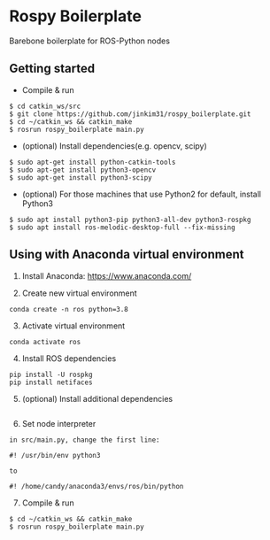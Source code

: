 # Rospy Boilerplate
Barebone boilerplate for ROS-Python nodes

## Getting started

- Compile & run
```
$ cd catkin_ws/src
$ git clone https://github.com/jinkim31/rospy_boilerplate.git
$ cd ~/catkin_ws && catkin_make
$ rosrun rospy_boilerplate main.py
```

- (optional) Install dependencies(e.g. opencv, scipy)
```
$ sudo apt-get install python-catkin-tools
$ sudo apt-get install python3-opencv
$ sudo apt-get install python3-scipy
```

- (optional) For those machines that use Python2 for default, install Python3 
```
$ sudo apt install python3-pip python3-all-dev python3-rospkg
$ sudo apt install ros-melodic-desktop-full --fix-missing
```

## Using with Anaconda virtual environment

1. Install Anaconda: https://www.anaconda.com/

2. Create new virtual environment
```
conda create -n ros python=3.8
```

3. Activate virtual environment
```
conda activate ros
```

4. Install ROS dependencies
```
pip install -U rospkg
pip install netifaces
```

5. (optional) Install additional dependencies
```

```

6. Set node interpreter
```
in src/main.py, change the first line:

#! /usr/bin/env python3

to

#! /home/candy/anaconda3/envs/ros/bin/python
```

7. Compile & run
```
$ cd ~/catkin_ws && catkin_make
$ rosrun rospy_boilerplate main.py
```
